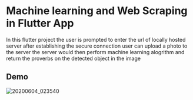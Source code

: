 # Machine learning and Web Scraping in Flutter App

In this flutter project the user is prompted to enter the url of locally hosted server after establishing the secure connection user can upload a photo to the server the server would then perform machine learning alogrithm and return the proverbs on the detected object in the image


## Demo

![20200604_023540](https://user-images.githubusercontent.com/62471961/83689389-95b97880-a60c-11ea-9c5d-bb7a8636eca1.gif)



